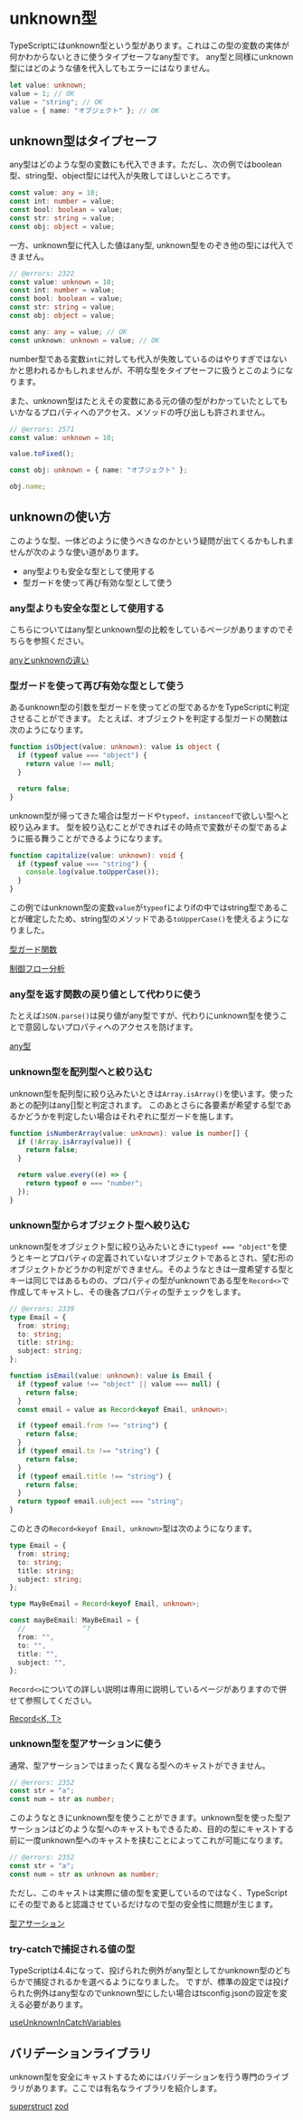 # unknown型

TypeScriptにはunknown型という型があります。これはこの型の変数の実体が何かわからないときに使うタイプセーフなany型です。
any型と同様にunknown型にはどのような値を代入してもエラーにはなりません。

```ts twoslash
let value: unknown;
value = 1; // OK
value = "string"; // OK
value = { name: "オブジェクト" }; // OK
```

## unknown型はタイプセーフ

any型はどのような型の変数にも代入できます。ただし、次の例ではboolean型、string型、object型には代入が失敗してほしいところです。

```ts twoslash
const value: any = 10;
const int: number = value;
const bool: boolean = value;
const str: string = value;
const obj: object = value;
```

一方、unknown型に代入した値はany型, unknown型をのぞき他の型には代入できません。

```ts twoslash
// @errors: 2322
const value: unknown = 10;
const int: number = value;
const bool: boolean = value;
const str: string = value;
const obj: object = value;

const any: any = value; // OK
const unknown: unknown = value; // OK
```

number型である変数`int`に対しても代入が失敗しているのはやりすぎではないかと思われるかもしれませんが、不明な型をタイプセーフに扱うとこのようになります。

また、unknown型はたとえその変数にある元の値の型がわかっていたとしてもいかなるプロパティへのアクセス、メソッドの呼び出しも許されません。

```ts twoslash
// @errors: 2571
const value: unknown = 10;

value.toFixed();

const obj: unknown = { name: "オブジェクト" };

obj.name;
```

## unknownの使い方

このような型、一体どのように使うべきなのかという疑問が出てくるかもしれませんが次のような使い道があります。

- any型よりも安全な型として使用する
- 型ガードを使って再び有効な型として使う

### any型よりも安全な型として使用する

こちらについてはany型とunknown型の比較をしているページがありますのでそちらを参照ください。

[anyとunknownの違い](any-vs-unknown.md)

### 型ガードを使って再び有効な型として使う

あるunknown型の引数を型ガードを使ってどの型であるかをTypeScriptに判定させることができます。
たとえば、オブジェクトを判定する型ガードの関数は次のようになります。

```ts twoslash
function isObject(value: unknown): value is object {
  if (typeof value === "object") {
    return value !== null;
  }

  return false;
}
```

unknown型が帰ってきた場合は型ガードや`typeof`、`instanceof`で欲しい型へと絞り込みます。
型を絞り込むことができればその時点で変数がその型であるように振る舞うことができるようになります。

```ts twoslash
function capitalize(value: unknown): void {
  if (typeof value === "string") {
    console.log(value.toUpperCase());
  }
}
```

この例ではunknown型の変数`value`が`typeof`によりifの中ではstring型であることが確定したため、string型のメソッドである`toUpperCase()`を使えるようになりました。

[型ガード関数](../functions/type-guard-functions.md)

[制御フロー分析](../statements/control-flow-analysis-and-type-guard.md)

### any型を返す関数の戻り値として代わりに使う

たとえば`JSON.parse()`は戻り値がany型ですが、代わりにunknown型を使うことで意図しないプロパティへのアクセスを防げます。

[any型](../values-types-variables/any.md)

### unknown型を配列型へと絞り込む

unknown型を配列型に絞り込みたいときは`Array.isArray()`を使います。使ったあとの配列はany[]型と判定されます。
このあとさらに各要素が希望する型であるかどうかを判定したい場合はそれぞれに型ガードを施します。

```ts
function isNumberArray(value: unknown): value is number[] {
  if (!Array.isArray(value)) {
    return false;
  }

  return value.every((e) => {
    return typeof e === "number";
  });
}
```

### unknown型からオブジェクト型へ絞り込む

unknown型をオブジェクト型に絞り込みたいときに`typeof === "object"`を使うとキーとプロパティの定義されていないオブジェクトであるとされ、望む形のオブジェクトかどうかの判定ができません。そのようなときは一度希望する型とキーは同じではあるものの、プロパティの型がunknownである型を`Record<>`で作成してキャストし、その後各プロパティの型チェックをします。

```ts twoslash
// @errors: 2339
type Email = {
  from: string;
  to: string;
  title: string;
  subject: string;
};

function isEmail(value: unknown): value is Email {
  if (typeof value !== "object" || value === null) {
    return false;
  }
  const email = value as Record<keyof Email, unknown>;

  if (typeof email.from !== "string") {
    return false;
  }
  if (typeof email.to !== "string") {
    return false;
  }
  if (typeof email.title !== "string") {
    return false;
  }
  return typeof email.subject === "string";
}
```

このときの`Record<keyof Email, unknown>`型は次のようになります。

```ts twoslash
type Email = {
  from: string;
  to: string;
  title: string;
  subject: string;
};

type MayBeEmail = Record<keyof Email, unknown>;

const mayBeEmail: MayBeEmail = {
  //              ^?
  from: "",
  to: "",
  title: "",
  subject: "",
};
```

`Record<>`についての詳しい説明は専用に説明しているページがありますので併せて参照してください。

[Record<K, T>](../type-reuse/utility-types/record.md)

### unknown型を型アサーションに使う

通常、型アサーションではまったく異なる型へのキャストができません。

```ts twoslash
// @errors: 2352
const str = "a";
const num = str as number;
```

このようなときにunknown型を使うことができます。unknown型を使った型アサーションはどのような型へのキャストもできるため、目的の型にキャストする前に一度unknown型へのキャストを挟むことによってこれが可能になります。

```ts twoslash
// @errors: 2352
const str = "a";
const num = str as unknown as number;
```

ただし、このキャストは実際に値の型を変更しているのではなく、TypeScriptにその型であると認識させているだけなので型の安全性に問題が生じます。

[型アサーション](../values-types-variables/type-assertion-as.md)

### try-catchで捕捉される値の型

TypeScriptは4.4になって、投げられた例外がany型としてかunknown型のどちらかで捕捉されるかを選べるようになりました。
ですが、標準の設定では投げられた例外はany型なのでunknown型にしたい場合はtsconfig.jsonの設定を変える必要があります。

[useUnknownInCatchVariables](../tsconfig//useunknownincatchvariables.md)

## バリデーションライブラリ

unknown型を安全にキャストするためにはバリデーションを行う専門のライブラリがあります。ここでは有名なライブラリを紹介します。

[superstruct](https://docs.superstructjs.org/)
[zod](https://github.com/colinhacks/zod)
